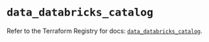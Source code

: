# `data_databricks_catalog`

Refer to the Terraform Registry for docs: [`data_databricks_catalog`](https://registry.terraform.io/providers/databricks/databricks/1.94.0/docs/data-sources/catalog).
